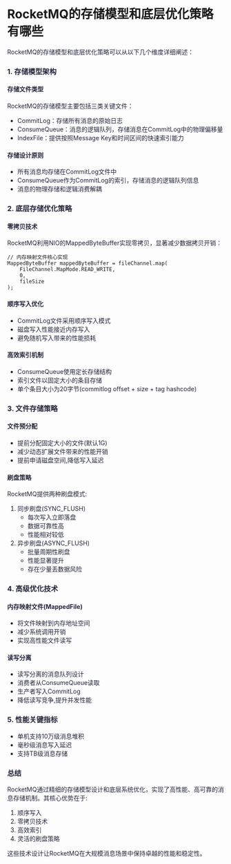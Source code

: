 # RocketMQ的存储模型和底层优化策略有哪些

<font style="color:rgba(6, 8, 31, 0.88);">RocketMQ的存储模型和底层优化策略可以从以下几个维度详细阐述：</font>

### <font style="color:rgba(6, 8, 31, 0.88);">1. 存储模型架构</font>
#### <font style="color:rgba(6, 8, 31, 0.88);">存储文件类型</font>
<font style="color:rgba(6, 8, 31, 0.88);">RocketMQ的存储模型主要包括三类关键文件：</font>

+ <font style="color:rgba(6, 8, 31, 0.88);">CommitLog：存储所有消息的原始日志</font>
+ <font style="color:rgba(6, 8, 31, 0.88);">ConsumeQueue：消息的逻辑队列，存储消息在CommitLog中的物理偏移量</font>
+ <font style="color:rgba(6, 8, 31, 0.88);">IndexFile：提供按照Message Key和时间区间的快速索引能力</font>

#### <font style="color:rgba(6, 8, 31, 0.88);">存储设计原则</font>
+ <font style="color:rgba(6, 8, 31, 0.88);">所有消息均存储在CommitLog文件中</font>
+ <font style="color:rgba(6, 8, 31, 0.88);">ConsumeQueue作为CommitLog的索引，存储消息的逻辑队列信息</font>
+ <font style="color:rgba(6, 8, 31, 0.88);">消息的物理存储和逻辑消费解耦</font>

### <font style="color:rgba(6, 8, 31, 0.88);">2. 底层存储优化策略</font>
#### <font style="color:rgba(6, 8, 31, 0.88);">零拷贝技术</font>
<font style="color:rgba(6, 8, 31, 0.88);">RocketMQ利用NIO的MappedByteBuffer实现零拷贝，显著减少数据拷贝开销：</font>

```plain
// 内存映射文件核心实现  
MappedByteBuffer mappedByteBuffer = fileChannel.map(  
    FileChannel.MapMode.READ_WRITE,   
    0,   
    fileSize  
);
```

#### <font style="color:rgba(6, 8, 31, 0.88);">顺序写入优化</font>
+ <font style="color:rgba(6, 8, 31, 0.88);">CommitLog文件采用顺序写入模式</font>
+ <font style="color:rgba(6, 8, 31, 0.88);">磁盘写入性能接近内存写入</font>
+ <font style="color:rgba(6, 8, 31, 0.88);">避免随机写入带来的性能损耗</font>

#### <font style="color:rgba(6, 8, 31, 0.88);">高效索引机制</font>
+ <font style="color:rgba(6, 8, 31, 0.88);">ConsumeQueue使用定长存储结构</font>
+ <font style="color:rgba(6, 8, 31, 0.88);">索引文件以固定大小的条目存储</font>
+ <font style="color:rgba(6, 8, 31, 0.88);">单个条目大小为20字节(commitlog offset + size + tag hashcode)</font>

### <font style="color:rgba(6, 8, 31, 0.88);">3. 文件存储策略</font>
#### <font style="color:rgba(6, 8, 31, 0.88);">文件预分配</font>
+ <font style="color:rgba(6, 8, 31, 0.88);">提前分配固定大小的文件(默认1G)</font>
+ <font style="color:rgba(6, 8, 31, 0.88);">减少动态扩展文件带来的性能开销</font>
+ <font style="color:rgba(6, 8, 31, 0.88);">提前申请磁盘空间,降低写入延迟</font>

#### <font style="color:rgba(6, 8, 31, 0.88);">刷盘策略</font>
<font style="color:rgba(6, 8, 31, 0.88);">RocketMQ提供两种刷盘模式:</font>

1. <font style="color:rgba(6, 8, 31, 0.88);">同步刷盘(SYNC_FLUSH)</font>
    - <font style="color:rgba(6, 8, 31, 0.88);">每次写入立即落盘</font>
    - <font style="color:rgba(6, 8, 31, 0.88);">数据可靠性高</font>
    - <font style="color:rgba(6, 8, 31, 0.88);">性能相对较低</font>
2. <font style="color:rgba(6, 8, 31, 0.88);">异步刷盘(ASYNC_FLUSH)</font>
    - <font style="color:rgba(6, 8, 31, 0.88);">批量周期性刷盘</font>
    - <font style="color:rgba(6, 8, 31, 0.88);">性能显著提升</font>
    - <font style="color:rgba(6, 8, 31, 0.88);">存在少量丢数据风险</font>

### <font style="color:rgba(6, 8, 31, 0.88);">4. 高级优化技术</font>
#### <font style="color:rgba(6, 8, 31, 0.88);">内存映射文件(MappedFile)</font>
+ <font style="color:rgba(6, 8, 31, 0.88);">将文件映射到内存地址空间</font>
+ <font style="color:rgba(6, 8, 31, 0.88);">减少系统调用开销</font>
+ <font style="color:rgba(6, 8, 31, 0.88);">实现高性能文件读写</font>

#### <font style="color:rgba(6, 8, 31, 0.88);">读写分离</font>
+ <font style="color:rgba(6, 8, 31, 0.88);">读写分离的消息队列设计</font>
+ <font style="color:rgba(6, 8, 31, 0.88);">消费者从ConsumeQueue读取</font>
+ <font style="color:rgba(6, 8, 31, 0.88);">生产者写入CommitLog</font>
+ <font style="color:rgba(6, 8, 31, 0.88);">降低读写竞争,提升并发性能</font>

### <font style="color:rgba(6, 8, 31, 0.88);">5. 性能关键指标</font>
+ <font style="color:rgba(6, 8, 31, 0.88);">单机支持10万级消息堆积</font>
+ <font style="color:rgba(6, 8, 31, 0.88);">毫秒级消息写入延迟</font>
+ <font style="color:rgba(6, 8, 31, 0.88);">支持TB级消息存储</font>

### <font style="color:rgba(6, 8, 31, 0.88);">总结</font>
<font style="color:rgba(6, 8, 31, 0.88);">RocketMQ通过精细的存储模型设计和底层系统优化，实现了高性能、高可靠的消息存储机制。其核心优势在于:</font>

1. <font style="color:rgba(6, 8, 31, 0.88);">顺序写入</font>
2. <font style="color:rgba(6, 8, 31, 0.88);">零拷贝技术</font>
3. <font style="color:rgba(6, 8, 31, 0.88);">高效索引</font>
4. <font style="color:rgba(6, 8, 31, 0.88);">灵活的刷盘策略</font>

<font style="color:rgba(6, 8, 31, 0.88);">这些技术设计让RocketMQ在大规模消息场景中保持卓越的性能和稳定性。</font>

